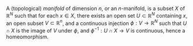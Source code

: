 A (topological) *manifold* of dimension $n$, or an $n$-manifold, is a subset $X$ of $\mathbb{R}^N$ such that for each $x \in X$, there exists an open set $U \subset \mathbb{R}^N$ containing $x$, an open subset $V \subset \mathbb{R}^n$, and a continuous injection $\phi: V \to \mathbb{R}^N$ such that $U \cap X$ is the image of $V$ under $\phi$, and $\phi^{-1}: U \cap X \to V$ is continuous, hence a homeomorphism.

